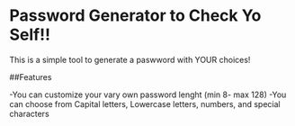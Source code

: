 # Password Generator to Check Yo Self!!

This is a simple tool to generate a paswword with YOUR choices!

##Features 

-You can customize your vary own password lenght (min 8- max 128)
-You can choose from Capital letters, Lowercase letters, numbers, and special characters


